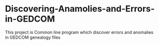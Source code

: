 # Discovering-Anamolies-and-Errors-in-GEDCOM
This project is Common line program which discover errors and anomalies in GEDCOM genealogy files
